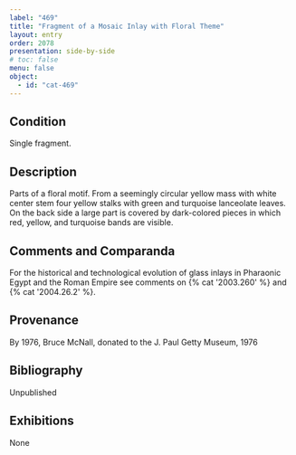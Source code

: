 ```yaml
---
label: "469"
title: "Fragment of a Mosaic Inlay with Floral Theme"
layout: entry
order: 2078
presentation: side-by-side
# toc: false
menu: false
object:
  - id: "cat-469"
---
```


## Condition

Single fragment.

## Description

Parts of a floral motif. From a seemingly circular yellow mass with white center stem four yellow stalks with green and turquoise lanceolate leaves. On the back side a large part is covered by dark-colored pieces in which red, yellow, and turquoise bands are visible.

## Comments and Comparanda

For the historical and technological evolution of glass inlays in Pharaonic Egypt and the Roman Empire see comments on {% cat '2003.260' %} and {% cat '2004.26.2' %}.

## Provenance

By 1976, Bruce McNall, donated to the J. Paul Getty Museum, 1976

## Bibliography

Unpublished

## Exhibitions

None